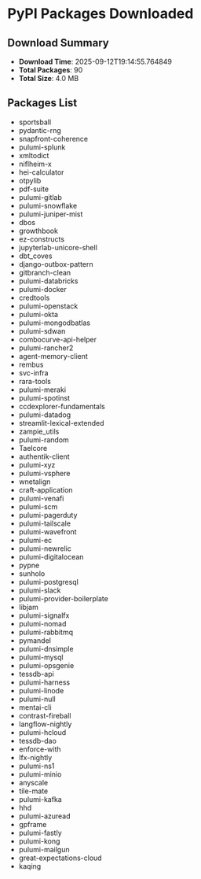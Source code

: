 # PyPI Packages Downloaded

## Download Summary
- **Download Time**: 2025-09-12T19:14:55.764849
- **Total Packages**: 90
- **Total Size**: 4.0 MB

## Packages List
- sportsball
- pydantic-rng
- snapfront-coherence
- pulumi-splunk
- xmltodict
- niflheim-x
- hei-calculator
- otpylib
- pdf-suite
- pulumi-gitlab
- pulumi-snowflake
- pulumi-juniper-mist
- dbos
- growthbook
- ez-constructs
- jupyterlab-unicore-shell
- dbt_coves
- django-outbox-pattern
- gitbranch-clean
- pulumi-databricks
- pulumi-docker
- credtools
- pulumi-openstack
- pulumi-okta
- pulumi-mongodbatlas
- pulumi-sdwan
- combocurve-api-helper
- pulumi-rancher2
- agent-memory-client
- rembus
- svc-infra
- rara-tools
- pulumi-meraki
- pulumi-spotinst
- ccdexplorer-fundamentals
- pulumi-datadog
- streamlit-lexical-extended
- zampie_utils
- pulumi-random
- Taelcore
- authentik-client
- pulumi-xyz
- pulumi-vsphere
- wnetalign
- craft-application
- pulumi-venafi
- pulumi-scm
- pulumi-pagerduty
- pulumi-tailscale
- pulumi-wavefront
- pulumi-ec
- pulumi-newrelic
- pulumi-digitalocean
- pypne
- sunholo
- pulumi-postgresql
- pulumi-slack
- pulumi-provider-boilerplate
- libjam
- pulumi-signalfx
- pulumi-nomad
- pulumi-rabbitmq
- pymandel
- pulumi-dnsimple
- pulumi-mysql
- pulumi-opsgenie
- tessdb-api
- pulumi-harness
- pulumi-linode
- pulumi-null
- mentai-cli
- contrast-fireball
- langflow-nightly
- pulumi-hcloud
- tessdb-dao
- enforce-with
- lfx-nightly
- pulumi-ns1
- pulumi-minio
- anyscale
- tile-mate
- pulumi-kafka
- hhd
- pulumi-azuread
- gpframe
- pulumi-fastly
- pulumi-kong
- pulumi-mailgun
- great-expectations-cloud
- kaqing
